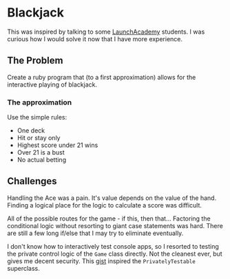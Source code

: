 # Blackjack

This was inspired by talking to some [LaunchAcademy](http://www.launchacademy.com/) students. I was curious how I
would solve it now that I have more experience.

## The Problem

Create a ruby program that (to a first approximation) allows for the interactive
playing of blackjack.

### The approximation

Use the simple rules:

+ One deck
+ Hit or stay only
+ Highest score under 21 wins
+ Over 21 is a bust
+ No actual betting

## Challenges

Handling the Ace was a pain. It's value depends on the value of the hand.
Finding a logical place for the logic to calculate a score was difficult.

All of the possible routes for the game - if this, then that... Factoring the
conditional logic without resorting to giant case statements was hard. There are
still a few long if/else that I may try to eliminate eventually.

I don't know how to interactively test console apps, so I resorted to testing
the private control logic of the `Game` class directly. Not the cleanest ever,
but gives me decent security. This
[gist](https://gist.github.com/methodmissing/20349) inspired the
`PrivatelyTestable` superclass.
